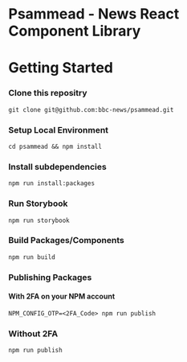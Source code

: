 # Psammead - News React Component Library

# Getting Started

### Clone this repositry

```
git clone git@github.com:bbc-news/psammead.git
```

### Setup Local Environment

```
cd psammead && npm install
```

### Install subdependencies

```
npm run install:packages
```

### Run Storybook

```
npm run storybook
```

### Build Packages/Components

```
npm run build
```

### Publishing Packages

#### With 2FA on your NPM account

```
NPM_CONFIG_OTP=<2FA_Code> npm run publish
```

### Without 2FA

```
npm run publish
```
